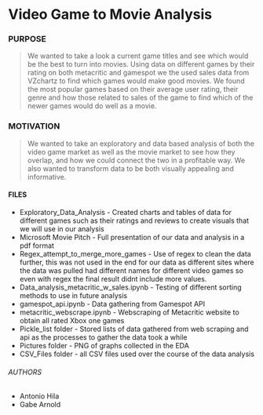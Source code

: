 # Video Game to Movie Analysis

### PURPOSE

> We wanted to take a look a current game titles and see which would be the best to turn into movies. Using data on different games by their rating on both metacritic and gamespot we the used sales data from VZchartz to find which games would make good movies. We found the most popular games based on their average user rating, their genre and how those related to sales of the game to find which of the newer games would do well as a movie.

### MOTIVATION

> We wanted to take an exploratory and data based analysis of both the video game market as well as the movie market to see how they overlap, and how we could connect the two in a profitable way. We also wanted to transform data to be both visually appealing and informative.


#### FILES

* Exploratory_Data_Analysis - Created charts and tables of data for different games such as their ratings and reviews to create visuals that we will use in our analysis <br>
* Microsoft Movie Pitch - Full presentation of our data and analysis in a pdf format
* Regex_attempt_to_merge_more_games - Use of regex to clean the data further, this was not used in the end for our data as different sites where the data was pulled had different names for different video games so even with regex the final result didnt include more values.
* Data_analysis_metacritic_w_sales.ipynb - Testing of different sorting methods to use in future analysis
* gamespot_api.ipynb - Data gathering from Gamespot API
* metacritic_webscrape.ipynb - Webscraping of Metacritic website to obtain all rated Xbox one games
* Pickle_list folder - Stored lists of data gathered from web scraping and api as the processes to gather the data took a while
* Pictures folder - PNG of graphs collected in the EDA
* CSV_Files folder - all CSV files used over the course of the data analysis


###### AUTHORS
* Antonio Hila
* Gabe Arnold
